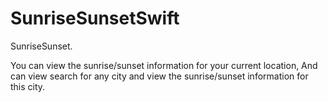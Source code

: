 # SunriseSunsetSwift

SunriseSunset. 

You can view the sunrise/sunset information for your current location,
And can view search for any city and view the sunrise/sunset information for this city.
